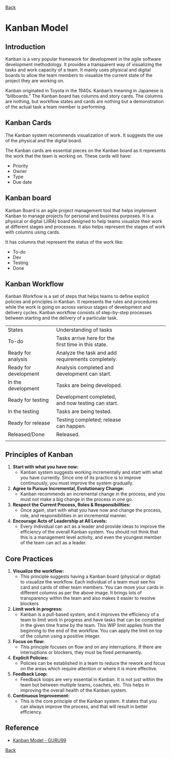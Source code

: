 [Back](README.md)

<h1>Kanban Model</h1>

## Introduction

<p>Kanban is a very popular framework for development in the agile software development methodology. It provides a transparent way of visualizing the tasks and work capacity of a team. It mainly uses physical and digital boards to allow the team members to visualize the current state of the project they are working on.</p>

<p>Kanban originated in Toyota in the 1940s. Kanban’s meaning in Japanese is “billboards.” The Kanban board has columns and story cards. The columns are nothing, but workflow states and cards are nothing but a demonstration of the actual task a team member is performing.</p>

## Kanban Cards

<p>The Kanban system recommends visualization of work. It suggests the use of the physical and the digital board.</p>

<p>The Kanban cards are essential pieces on the Kanban board as it represents the work that the team is working on. These cards will have:</p>

- Priority
- Owner
- Type
- Due date

## Kanban board

<p>Kanban Board is an agile project management tool that helps implement Kanban to manage projects for personal and business purposes. It is a physical or digital (JIRA) board designed to help teams visualize their work at different stages and processes. It also helps represent the stages of work with columns using cards.</p>

<p>It has columns that represent the status of the work like:</p>

- To-do
- Dev
- Testing
- Done

## Kanban Workflow

<p>Kanban Workflow is a set of steps that helps teams to define explicit policies and principles in Kanban. It represents the rules and procedures while the work is going on across various stages of development and delivery cycles. Kanban workflow consists of step-by-step processes between starting and the delivery of a particular task.</p>

|                       |                                                     |     |     |     |     |     |     |     |     |
| --------------------- | --------------------------------------------------- | --- | --- | --- | --- | --- | --- | --- | --- |
| States                | Understanding of tasks                              |     |     |     |     |     |     |     |     |
| To-do                 | Tasks arrive here for the first time in this state. |     |     |     |     |     |     |     |     |
| Ready for analysis    | Analyze the task and add requirements completely.   |     |     |     |     |     |     |     |     |
| Ready for development | Analysis completed and development can start.       |     |     |     |     |     |     |     |     |
| In the development    | Tasks are being developed.                          |     |     |     |     |     |     |     |     |
| Ready for testing     | Development completed, and now testing can start.   |     |     |     |     |     |     |     |     |
| In the testing        | Tasks are being tested.                             |     |     |     |     |     |     |     |     |
| Ready for release     | Testing completed; release can happen.              |     |     |     |     |     |     |     |     |
| Released/Done         | Released.                                           |     |     |     |     |     |     |     |     |
|                       |                                                     |     |     |     |     |     |     |     |     |

## Principles of Kanban

1. **Start with what you have now:**
   - Kanban system suggests working incrementally and start with what you have currently. Since one of its practice is to improve continuously, you must improve the system gradually.
2. **Agree to Pursue Incremental, Evolutionary Change:**
   - Kanban recommends an incremental change in the process, and you must not make a big change in the process in one go.
3. **Respect the Current Process, Roles & Responsibilities:**
   - Once again, start with what you have now and change the process, role, and responsibilities in an incremental manner.
4. **Encourage Acts of Leadership at All Levels:**
   - Every individual can act as a leader and provide ideas to improve the efficiency of the overall Kanban system. You should not think that this is a management level activity, and even the youngest member of the team can act as a leader.

## Core Practices

1. **Visualize the workflow:**
   - This principle suggests having a Kanban board (physical or digital) to visualize the workflow. Each individual of a team must see his card and cards of other team members. You can move your cards in different columns as per the above image. It brings lots of transparency within the team and also makes it easier to resolve blockers
2. **Limit work in progress:**
   - Kanban is a pull-based system, and it improves the efficiency of a team to limit work in progress and have tasks that can be completed in the given time frame by the team. This WIP limit applies from the beginning to the end of the workflow. You can apply the limit on top of the column using a positive integer.
3. **Focus on flow:**
   - This principle focuses on flow and on any interruptions. If there are interruptions or blockers, they must be fixed permanently.
4. **Explicit Policies:**
   - Policies can be established in a team to reduce the rework and focus on the areas which require attention or where it is more effective.
5. **Feedback Loop:**
   - Feedback loops are very essential in Kanban. It is not just within the team but between multiple teams, coaches, etc. This helps in improving the overall health of the Kanban system.
6. **Continuous Improvement:**
   - This is the core principle of the Kanban system. It states that you can always improve the process, and that will result in better efficiency.

## Reference

- [Kanban Model - GURU99](https://www.guru99.com/kanban-cards-boards-methodology.html)

[Back](README.md)
